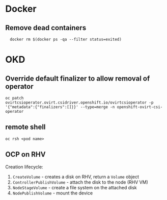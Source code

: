 # Docker

## Remove dead containers
```
  docker rm $(docker ps -qa --filter status=exited)
```

# OKD

## Override default finalizer to allow removal of operator
```
oc patch ovirtcsioperator.ovirt.csidriver.openshift.io/ovirtcsioperator -p '{"metadata":{"finalizers":[]}}' --type=merge -n openshift-ovirt-csi-operator
```

## remote shell
```
oc rsh <pod name>
```

## OCP on RHV

Creation lifecycle:
1. `CreateVolume` - creates a disk on RHV, return a `Volume` object
2. `ControllerPublishVolume` - attach the disk to the node (RHV VM)
3. `NodeStageVolume` - create a file system on the attached disk
4. `NodePublishVolume` - mount the device
